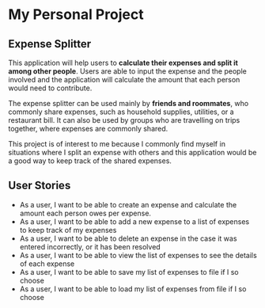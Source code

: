 # My Personal Project

## Expense Splitter

This application will help users to **calculate their expenses and split it among other people**. Users are able to
input the expense and the people involved and the application will calculate the amount that each person would 
need to contribute.

The expense splitter can be used mainly by **friends and roommates**, who commonly share expenses, such as household
supplies, utilities, or a restaurant bill. It can also be used by groups who are travelling on trips together,
where expenses are commonly shared. 

This project is of interest to me because I commonly find myself in situations where I split an expense with others 
and this application would be a good way to keep track of the shared expenses.

## User Stories

- As a user, I want to be able to create an expense and calculate the amount each person owes per expense.
- As a user, I want to be able to add a new expense to a list of expenses to keep track of my expenses
- As a user, I want to be able to delete an expense in the case it was entered incorrectly, or it has been resolved
- As a user, I want to be able to view the list of expenses to see the details of each expense
- As a user, I want to be able to save my list of expenses to file if I so choose
- As a user, I want to be able to load my list of expenses from file if I so choose